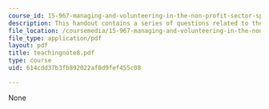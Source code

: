 ```yaml
---
course_id: 15-967-managing-and-volunteering-in-the-non-profit-sector-spring-2005
description: This handout contains a series of questions related to the case study.
file_location: /coursemedia/15-967-managing-and-volunteering-in-the-non-profit-sector-spring-2005/614cdd37b3fb892022af0d9fef455c08_teachingnote8.pdf
file_type: application/pdf
layout: pdf
title: teachingnote8.pdf
type: course
uid: 614cdd37b3fb892022af0d9fef455c08

---
```

None